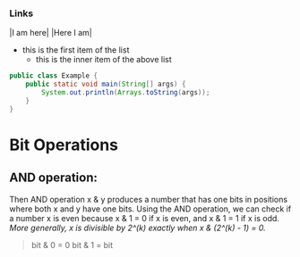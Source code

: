 ### Links

|I am here|
|Here I am|

- this is the first item of the list
    - this is the inner item of the above list

```java
public class Example {
    public static void main(String[] args) {
        System.out.println(Arrays.toString(args));
    }
}
```


Bit Operations
===============
AND operation:
--------------
Then AND operation x & y produces a number that has one bits in positions
where both x and y have one bits. Using the AND operation, we can check
if a number x is even because x & 1 = 0 if x is even, and x & 1 = 1 if x 
is odd. *More generally, x is divisible by 2^(k) exactly when x & (2^(k) - 1) = 0.*   
> bit & 0 = 0 
> bit & 1 = bit









